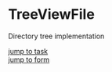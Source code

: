 
# TreeViewFile
Directory tree implementation

[jump to task](https://github.com/Computational-Design-Consulting/CSharp-Collection/blob/mainCDC/Solving%20Tasks/TreeViewFile_/TreeViewFile/Aufgaben.pdf)  
[jump to form](https://github.com/Computational-Design-Consulting/CSharp-Collection/blob/mainCDC/Solving%20Tasks/TreeViewFile_/TreeViewFile/Form1.cs)
